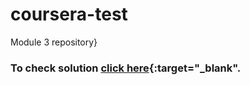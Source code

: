 # coursera-test
Module 3 repository}
### To check solution [click here](https://aashishn19.github.io/coursera-test/module2-solution/){:target="_blank".
